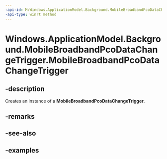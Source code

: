 ```yaml
---
-api-id: M:Windows.ApplicationModel.Background.MobileBroadbandPcoDataChangeTrigger.#ctor
-api-type: winrt method
---
```


<!-- Method syntax.
public MobileBroadbandPcoDataChangeTrigger.MobileBroadbandPcoDataChangeTrigger()
-->

# Windows.ApplicationModel.Background.MobileBroadbandPcoDataChangeTrigger.MobileBroadbandPcoDataChangeTrigger

## -description
Creates an instance of a **MobileBroadbandPcoDataChangeTrigger**.

## -remarks

## -see-also

## -examples
